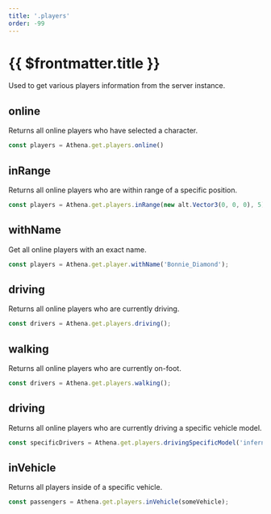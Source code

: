 ```yaml
---
title: '.players'
order: -99
---
```


# {{ $frontmatter.title }}

Used to get various players information from the server instance.

## online

Returns all online players who have selected a character.

```ts
const players = Athena.get.players.online()
```

## inRange

Returns all online players who are within range of a specific position.

```ts
const players = Athena.get.players.inRange(new alt.Vector3(0, 0, 0), 5); // 5 -> Distance
```

## withName

Get all online players with an exact name.

```ts
const players = Athena.get.player.withName('Bonnie_Diamond');
```

## driving

Returns all online players who are currently driving.

```ts
const drivers = Athena.get.players.driving();
```

## walking

Returns all online players who are currently on-foot.

```ts
const drivers = Athena.get.players.walking();
```

## driving

Returns all online players who are currently driving a specific vehicle model.

```ts
const specificDrivers = Athena.get.players.drivingSpecificModel('infernus');
```

## inVehicle

Returns all players inside of a specific vehicle.

```ts
const passengers = Athena.get.players.inVehicle(someVehicle);
```
